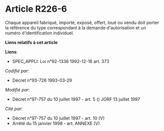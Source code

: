 # Article R226-6

Chaque appareil fabriqué, importé, exposé, offert, loué ou vendu doit porter la référence du type correspondant à la demande
d'autorisation et un numéro d'identification individuel.

**Liens relatifs à cet article**

**Liens**:

  - SPEC_APPLI: Loi n°92-1336 1992-12-16 art. 373

_Codifié par_:

  - Décret n°93-726 1993-03-29

_Modifié par_:

  - Décret n°97-757 du 10 juillet 1997 - art. 5 () JORF 13 juillet 1997

_Cité par_:

  - Décret n°97-757 du 10 juillet 1997 - art. 10 (V)
  - Arrêté du 15 janvier 1998 - art. ANNEXE (V)
